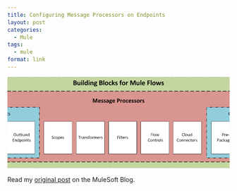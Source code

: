 ```yaml
---
title: Configuring Message Processors on Endpoints
layout: post
categories:
  - Mule
tags:
  - mule
format: link
---
```

![Blocks](/wp-content/uploads/2010/09/Building-Block-Schematic-825x340.png)

Read my <a href="http://blogs.mulesoft.org/configuring-message-processors-on-endpoints/" target="_blank">original post</a> on the MuleSoft Blog.